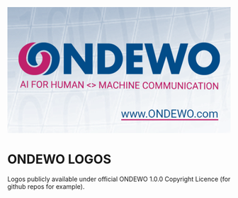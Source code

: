 ![Logo](https://raw.githubusercontent.com/ondewo/ondewo-logos/master/github/ondewo_logo_github_2.png)

# ONDEWO LOGOS

Logos publicly available under official ONDEWO 1.0.0 Copyright Licence (for github repos for example).
